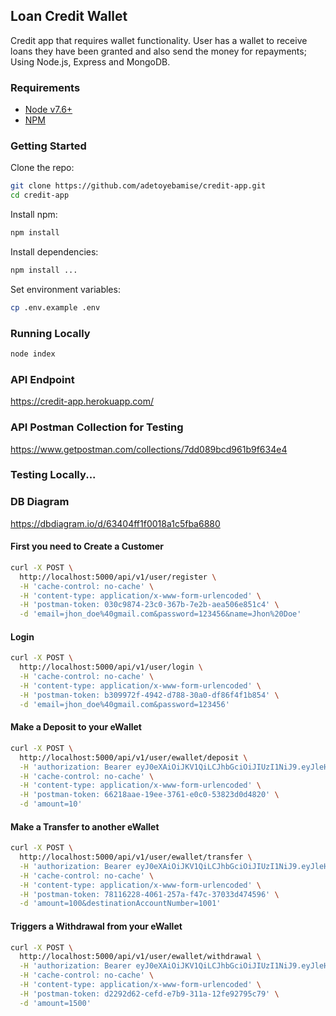 ## Loan Credit Wallet
Credit app that requires wallet functionality. User has a wallet to receive loans they have been granted and also send the money for repayments; Using Node.js, Express and MongoDB.

### Requirements

 - [Node v7.6+](https://nodejs.org/en/download/current/)
 - [NPM](https://yarnpkg.com/en/docs/install)

### Getting Started

Clone the repo:

```bash
git clone https://github.com/adetoyebamise/credit-app.git
cd credit-app
```
Install npm:

```bash
npm install
```

Install dependencies:

```bash
npm install ...
```

Set environment variables:

```bash
cp .env.example .env
```

### Running Locally

```bash
node index
```

### API Endpoint
https://credit-app.herokuapp.com/

### API Postman Collection for Testing
https://www.getpostman.com/collections/7dd089bcd961b9f634e4

### Testing Locally...

### DB Diagram
https://dbdiagram.io/d/63404ff1f0018a1c5fba6880

#### First you need to Create a Customer
```bash
curl -X POST \
  http://localhost:5000/api/v1/user/register \
  -H 'cache-control: no-cache' \
  -H 'content-type: application/x-www-form-urlencoded' \
  -H 'postman-token: 030c9874-23c0-367b-7e2b-aea506e851c4' \
  -d 'email=jhon_doe%40gmail.com&password=123456&name=Jhon%20Doe'
```

#### Login
```bash
curl -X POST \
  http://localhost:5000/api/v1/user/login \
  -H 'cache-control: no-cache' \
  -H 'content-type: application/x-www-form-urlencoded' \
  -H 'postman-token: b309972f-4942-d788-30a0-df86f4f1b854' \
  -d 'email=jhon_doe%40gmail.com&password=123456'
```

#### Make a Deposit to your eWallet
```bash
curl -X POST \
  http://localhost:5000/api/v1/user/ewallet/deposit \
  -H 'authorization: Bearer eyJ0eXAiOiJKV1QiLCJhbGciOiJIUzI1NiJ9.eyJleHAiOjE1MDc3NDM4MTgsImlhdCI6MTUwNzc0MjkxOCwic3ViIjoiNTlkZTUzZDVhYzM5ZmQ1ODQ3MGRjODI4In0.mUry4SFaWRqRrBmNF1RBBnJMvcvJBYAktqczpMj8r2w' \
  -H 'cache-control: no-cache' \
  -H 'content-type: application/x-www-form-urlencoded' \
  -H 'postman-token: 66218aae-19ee-3761-e0c0-53823d0d4820' \
  -d 'amount=10'
```

#### Make a Transfer to another eWallet
```bash
curl -X POST \
  http://localhost:5000/api/v1/user/ewallet/transfer \
  -H 'authorization: Bearer eyJ0eXAiOiJKV1QiLCJhbGciOiJIUzI1NiJ9.eyJleHAiOjE1MDc3NjYyOTgsImlhdCI6MTUwNzc2NTM5OCwic3ViIjoiNTlkZWE4ZDA2YzkyYmQ2ZTdkZjZiMzMwIn0.PGSdiEpPG43ihnJldKFY-MMqNzaGb4PwOylUbA05AVY' \
  -H 'cache-control: no-cache' \
  -H 'content-type: application/x-www-form-urlencoded' \
  -H 'postman-token: 78116228-4061-257a-f47c-37033d474596' \
  -d 'amount=100&destinationAccountNumber=1001'
```


#### Triggers a Withdrawal from your eWallet
```bash
curl -X POST \
  http://localhost:5000/api/v1/user/ewallet/withdrawal \
  -H 'authorization: Bearer eyJ0eXAiOiJKV1QiLCJhbGciOiJIUzI1NiJ9.eyJleHAiOjE1MDc3NzI5NjAsImlhdCI6MTUwNzc3MjA2MCwic3ViIjoiNTlkZWE4ZDA2YzkyYmQ2ZTdkZjZiMzMwIn0.SF8OdwKfT-fiWbkhUgnTKWfyeZCY_p3ek4j2dPVukuc' \
  -H 'cache-control: no-cache' \
  -H 'content-type: application/x-www-form-urlencoded' \
  -H 'postman-token: d2292d62-cefd-e7b9-311a-12fe92795c79' \
  -d 'amount=1500'
```
